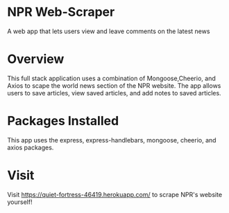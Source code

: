 # NPR Web-Scraper
A web app that lets users view and leave comments on the latest news

# Overview

This full stack application uses a combination of Mongoose,Cheerio, and Axios to scape the world news section of the NPR website. The app allows users to save articles, view saved articles, and add notes to saved articles. 

# Packages Installed

This app uses the express, express-handlebars, mongoose, cheerio, and axios packages.

# Visit 
Visit https://quiet-fortress-46419.herokuapp.com/ to scrape NPR's website yourself! 
